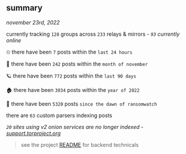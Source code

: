 
## summary
_november 23rd, 2022_

currently tracking `128` groups across `233` relays & mirrors - _`93` currently online_

⏲ there have been `7` posts within the `last 24 hours`

🦈 there have been `242` posts within the `month of november`

🪐 there have been `772` posts within the `last 90 days`

🏚 there have been `3034` posts within the `year of 2022`

🦕 there have been `5320` posts `since the dawn of ransomwatch`

there are `63` custom parsers indexing posts

_`20` sites using v2 onion services are no longer indexed - [support.torproject.org](https://support.torproject.org/onionservices/v2-deprecation/)_

> see the project [README](https://github.com/joshhighet/ransomwatch#ransomwatch--) for backend technicals
